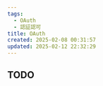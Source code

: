 ```yaml
---
tags:
  - OAuth
  - 認証認可
title: OAuth
created: 2025-02-08 00:31:57
updated: 2025-02-12 22:32:29
---
```

## TODO